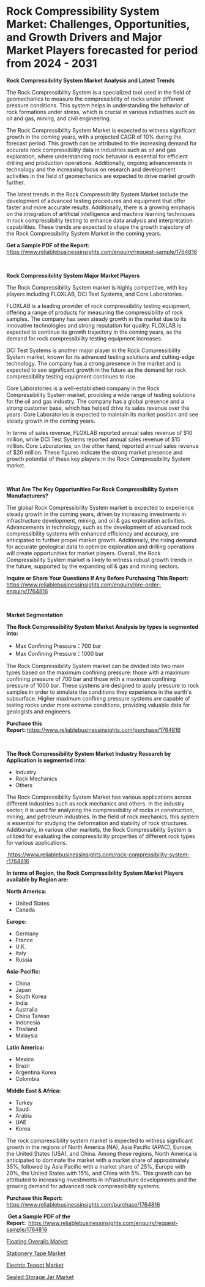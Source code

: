 <p><h1>Rock Compressibility System Market: Challenges, Opportunities, and Growth Drivers and Major Market Players forecasted for period from 2024 - 2031</h1></p><p><strong>Rock Compressibility System Market Analysis and Latest Trends</strong></p>
<p><p>The Rock Compressibility System is a specialized tool used in the field of geomechanics to measure the compressibility of rocks under different pressure conditions. This system helps in understanding the behavior of rock formations under stress, which is crucial in various industries such as oil and gas, mining, and civil engineering.</p><p>The Rock Compressibility System Market is expected to witness significant growth in the coming years, with a projected CAGR of 10% during the forecast period. This growth can be attributed to the increasing demand for accurate rock compressibility data in industries such as oil and gas exploration, where understanding rock behavior is essential for efficient drilling and production operations. Additionally, ongoing advancements in technology and the increasing focus on research and development activities in the field of geomechanics are expected to drive market growth further.</p><p>The latest trends in the Rock Compressibility System Market include the development of advanced testing procedures and equipment that offer faster and more accurate results. Additionally, there is a growing emphasis on the integration of artificial intelligence and machine learning techniques in rock compressibility testing to enhance data analysis and interpretation capabilities. These trends are expected to shape the growth trajectory of the Rock Compressibility System Market in the coming years.</p></p>
<p><strong>Get a Sample PDF of the Report:&nbsp;</strong> <a href="https://www.reliablebusinessinsights.com/enquiry/request-sample/1764816">https://www.reliablebusinessinsights.com/enquiry/request-sample/1764816</a></p>
<p>&nbsp;</p>
<p><strong>Rock Compressibility System Major Market Players</strong></p>
<p><p>The Rock Compressibility System market is highly competitive, with key players including FLOXLAB, DCI Test Systems, and Core Laboratories. </p><p>FLOXLAB is a leading provider of rock compressibility testing equipment, offering a range of products for measuring the compressibility of rock samples. The company has seen steady growth in the market due to its innovative technologies and strong reputation for quality. FLOXLAB is expected to continue its growth trajectory in the coming years, as the demand for rock compressibility testing equipment increases.</p><p>DCI Test Systems is another major player in the Rock Compressibility System market, known for its advanced testing solutions and cutting-edge technology. The company has a strong presence in the market and is expected to see significant growth in the future as the demand for rock compressibility testing equipment continues to rise.</p><p>Core Laboratories is a well-established company in the Rock Compressibility System market, providing a wide range of testing solutions for the oil and gas industry. The company has a global presence and a strong customer base, which has helped drive its sales revenue over the years. Core Laboratories is expected to maintain its market position and see steady growth in the coming years.</p><p>In terms of sales revenue, FLOXLAB reported annual sales revenue of $10 million, while DCI Test Systems reported annual sales revenue of $15 million. Core Laboratories, on the other hand, reported annual sales revenue of $20 million. These figures indicate the strong market presence and growth potential of these key players in the Rock Compressibility System market.</p></p>
<p>&nbsp;</p>
<p><strong>What Are The Key Opportunities For Rock Compressibility System Manufacturers?</strong></p>
<p><p>The global Rock Compressibility System market is expected to experience steady growth in the coming years, driven by increasing investments in infrastructure development, mining, and oil & gas exploration activities. Advancements in technology, such as the development of advanced rock compressibility systems with enhanced efficiency and accuracy, are anticipated to further propel market growth. Additionally, the rising demand for accurate geological data to optimize exploration and drilling operations will create opportunities for market players. Overall, the Rock Compressibility System market is likely to witness robust growth trends in the future, supported by the expanding oil & gas and mining sectors.</p></p>
<p><strong>Inquire or Share Your Questions If Any Before Purchasing This Report:</strong> <a href="https://www.reliablebusinessinsights.com/enquiry/pre-order-enquiry/1764816">https://www.reliablebusinessinsights.com/enquiry/pre-order-enquiry/1764816</a></p>
<p>&nbsp;</p>
<p><strong>Market Segmentation</strong></p>
<p><strong>The Rock Compressibility System Market Analysis by types is segmented into:</strong></p>
<p><ul><li>Max Confining Pressure：700 bar</li><li>Max Confining Pressure：1000 bar</li></ul></p>
<p><p>The Rock Compressibility System market can be divided into two main types based on the maximum confining pressure: those with a maximum confining pressure of 700 bar and those with a maximum confining pressure of 1000 bar. These systems are designed to apply pressure to rock samples in order to simulate the conditions they experience in the earth's subsurface. Higher maximum confining pressure systems are capable of testing rocks under more extreme conditions, providing valuable data for geologists and engineers.</p></p>
<p><strong>Purchase this Report:&nbsp;</strong><a href="https://www.reliablebusinessinsights.com/purchase/1764816">https://www.reliablebusinessinsights.com/purchase/1764816</a></p>
<p>&nbsp;</p>
<p><strong>The Rock Compressibility System Market Industry Research by Application is segmented into:</strong></p>
<p><ul><li>Industry</li><li>Rock Mechanics</li><li>Others</li></ul></p>
<p><p>The Rock Compressibility System Market has various applications across different industries such as rock mechanics and others. In the industry sector, it is used for analyzing the compressibility of rocks in construction, mining, and petroleum industries. In the field of rock mechanics, this system is essential for studying the deformation and stability of rock structures. Additionally, in various other markets, the Rock Compressibility System is utilized for evaluating the compressibility properties of different rock types for various applications.</p></p>
<p><a href="https://www.reliablebusinessinsights.com/rock-compressibility-system-r1764816">&nbsp;https://www.reliablebusinessinsights.com/rock-compressibility-system-r1764816</a></p>
<p><strong>In terms of Region, the Rock Compressibility System Market Players available by Region are:</strong></p>
<p>
    <p> <strong> North America: </strong>
        <ul>
            <li>United States</li>
            <li>Canada</li>
        </ul>
        </p> 
    <p> <strong> Europe: </strong>
        <ul>
            <li>Germany</li>
            <li>France</li>
            <li>U.K.</li>
            <li>Italy</li>
            <li>Russia</li>
        </ul>
        </p> 
    <p> <strong> Asia-Pacific: </strong>
        <ul>
            <li>China</li>
            <li>Japan</li>
            <li>South Korea</li>
            <li>India</li>
            <li>Australia</li>
            <li>China Taiwan</li>
            <li>Indonesia</li>
            <li>Thailand</li>
            <li>Malaysia</li>
        </ul>
        </p> 
    <p> <strong> Latin America: </strong>
        <ul>
            <li>Mexico</li>
            <li>Brazil</li>
            <li>Argentina Korea</li>
            <li>Colombia</li>
        </ul>
        </p> 
    <p> <strong> Middle East & Africa: </strong>
        <ul>
            <li>Turkey</li>
            <li>Saudi</li>
            <li>Arabia</li>
            <li>UAE</li>
            <li>Korea</li>
        </ul>
    </p>
    </p>
<p><p>The rock compressibility system market is expected to witness significant growth in the regions of North America (NA), Asia Pacific (APAC), Europe, the United States (USA), and China. Among these regions, North America is anticipated to dominate the market with a market share of approximately 35%, followed by Asia Pacific with a market share of 25%, Europe with 20%, the United States with 15%, and China with 5%. This growth can be attributed to increasing investments in infrastructure developments and the growing demand for advanced rock compressibility systems.</p></p>
<p><strong>Purchase this Report: </strong><a href="https://www.reliablebusinessinsights.com/purchase/1764816">https://www.reliablebusinessinsights.com/purchase/1764816</a></p>
<p>&nbsp;<strong>Get a Sample PDF of the Report:&nbsp;&nbsp;</strong><a href="https://www.reliablebusinessinsights.com/enquiry/request-sample/1764816">https://www.reliablebusinessinsights.com/enquiry/request-sample/1764816</a></p>
<p><strong></strong></p>
<p><p><a href="https://medium.com/@calekuhlman/global-floating-overalls-market-trends-insights-into-growth-opportunities-and-challenges-4cd6f379cad0">Floating Overalls Market</a></p><p><a href="https://medium.com/@chadlabadie2023/analyzing-stationery-tape-market-dynamics-and-growth-drivers-and-forecasted-for-period-from-2024-to-a8fc02c06e37">Stationery Tape Market</a></p><p><a href="https://medium.com/@kirstencharrison82024/market-forecast-global-electric-teapot-trends-and-impact-analysis-2024-2031-by-application-7fb6a25fe968">Electric Teapot Market</a></p><p><a href="https://medium.com/@kein87623/global-sealed-storage-jar-market-opportunities-and-forecast-for-period-from-2024-to-2031-dec7c4871472">Sealed Storage Jar Market</a></p></p>